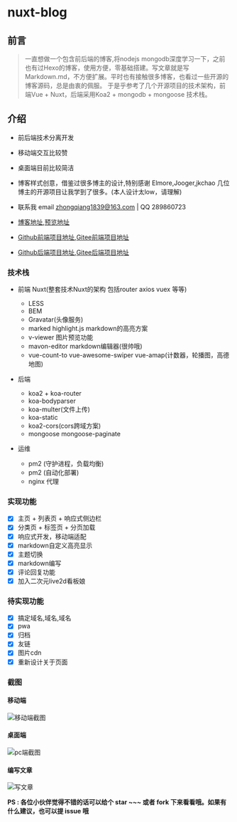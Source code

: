 # nuxt-blog

## 前言
> 一直想做一个包含前后端的博客,将nodejs mongodb深度学习一下，之前也有过Hexo的博客，使用方便，零基础搭建。写文章就是写Markdown.md，不方便扩展。平时也有接触很多博客，也看过一些开源的博客源码，总是由衷的佩服。 于是乎参考了几个开源项目的技术架构，前端Vue + Nuxt，后端采用Koa2 + mongodb + mongoose 技术栈。 

## 介绍
- 前后端技术分离开发
- 移动端交互比较赞
- 桌面端目前比较简洁
- 博客样式创意，借鉴过很多博主的设计,特别感谢 Elmore,Jooger,jkchao 几位博主的开源项目让我学到了很多。(本人设计太low，请理解)
- 联系我 email zhongqiang1839@163.com | QQ 289860723

- [博客地址](http://119.27.163.168/),[预览地址](http://119.27.163.168/) 
- [Github前端项目地址](https://github.com/zhongqiang1839/nuxt-blog),[Gitee前端项目地址](https://gitee.com/zhongqiang1839/nuxt-blog)
- [Github后端项目地址](https://github.com/zhongqiang1839/api-server),[Gitee后端项目地址](https://gitee.com/zhongqiang1839/api-server)

### 技术栈

- 前端 Nuxt(整套技术Nuxt的架构 包括router axios vuex 等等)
  - LESS
  - BEM  
  - Gravatar(头像服务)
  - marked highlight.js markdown的高亮方案
  - v-viewer 图片预览功能
  - mavon-editor markdown编辑器(很帅哦)
  - vue-count-to vue-awesome-swiper vue-amap(计数器，轮播图，高德地图)
  
- 后端 
  - koa2 + koa-router
  - koa-bodyparser
  - koa-multer(文件上传)
  - koa-static
  - koa2-cors(cors跨域方案)
  - mongoose mongoose-paginate  
  
- 运维
  - pm2 (守护进程，负载均衡)
  - pm2 (自动化部署)
  - nginx 代理
    
  
### 实现功能

- [x] 主页 + 列表页 + 响应式侧边栏
- [x] 分类页 + 标签页 + 分页加载
- [x] 响应式开发，移动端适配
- [x] markdown自定义高亮显示
- [x] 主题切换 
- [x] markdown编写
- [x] 评论回复功能
- [x] 加入二次元live2d看板娘

### 待实现功能

- [x] 搞定域名,域名,域名
- [x] pwa
- [x] 归档
- [x] 友链
- [x] 图片cdn
- [x] 重新设计关于页面

### 截图

#### 移动端
![移动端截图](http://119.27.163.168:1839/images/demo6.gif)

#### 桌面端
![pc端截图](http://119.27.163.168:1839/images/demo5.gif)

#### 编写文章
![写文章](http://119.27.163.168:1839/images/demo3.gif)

**PS : 各位小伙伴觉得不错的话可以给个 star ~~~ 或者 fork 下来看看哦。如果有什么建议，也可以提 issue 哦**

